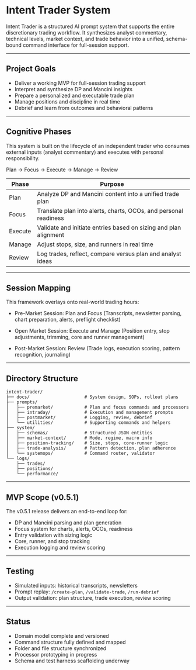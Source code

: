 # Intent Trader System

Intent Trader is a structured AI prompt system that supports the entire discretionary trading workflow. It synthesizes analyst commentary, technical levels, market context, and trade behavior into a unified, schema-bound command interface for full-session support.

---

## Project Goals

- Deliver a working MVP for full-session trading support
- Interpret and synthesize DP and Mancini insights
- Prepare a personalized and executable trade plan
- Manage positions and discipline in real time
- Debrief and learn from outcomes and behavioral patterns

---

## Cognitive Phases

This system is built on the lifecycle of an independent trader who consumes external inputs (analyst commentary) and executes with personal responsibility.

Plan → Focus → Execute → Manage → Review

| Phase     | Purpose                                                                 |
|-----------|-------------------------------------------------------------------------|
| Plan      | Analyze DP and Mancini content into a unified trade plan                |
| Focus     | Translate plan into alerts, charts, OCOs, and personal readiness         |
| Execute   | Validate and initiate entries based on sizing and plan alignment         |
| Manage    | Adjust stops, size, and runners in real time                             |
| Review    | Log trades, reflect, compare versus plan and analyst ideas               |

---

## Session Mapping

This framework overlays onto real-world trading hours:

- Pre-Market Session: Plan and Focus
  (Transcripts, newsletter parsing, chart preparation, alerts, preflight checklist)

- Open Market Session: Execute and Manage
  (Position entry, stop adjustments, trimming, core and runner management)

- Post-Market Session: Review
  (Trade logs, execution scoring, pattern recognition, journaling)

---

## Directory Structure

```
intent-trader/
├── docs/                     # System design, SOPs, rollout plans
├── prompts/
│   ├── premarket/            # Plan and focus commands and processors
│   ├── intraday/             # Execution and management prompts
│   ├── postmarket/           # Logging, review, debrief
│   └── utilities/            # Supporting commands and helpers
├── system/
│   ├── schemas/              # Structured JSON entities
│   ├── market-context/       # Mode, regime, macro info
│   ├── position-tracking/    # Size, stops, core-runner logic
│   ├── trade-analysis/       # Pattern detection, plan adherence
│   └── systemops/            # Command router, validator
└── logs/
    ├── trades/
    ├── positions/
    └── performance/
```

---

## MVP Scope (v0.5.1)

The v0.5.1 release delivers an end-to-end loop for:

- DP and Mancini parsing and plan generation
- Focus system for charts, alerts, OCOs, readiness
- Entry validation with sizing logic
- Core, runner, and stop tracking
- Execution logging and review scoring

---

## Testing

- Simulated inputs: historical transcripts, newsletters
- Prompt replay: `/create-plan`, `/validate-trade`, `/run-debrief`
- Output validation: plan structure, trade execution, review scoring

---

## Status

- Domain model complete and versioned
- Command structure fully defined and mapped
- Folder and file structure synchronized
- Processor prototyping in progress
- Schema and test harness scaffolding underway